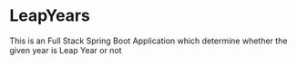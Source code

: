 # LeapYears
This is an Full Stack Spring Boot Application which determine whether the given year is Leap Year or not

